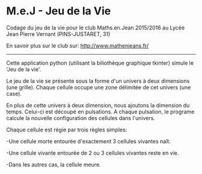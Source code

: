 # M.e.J - Jeu de la VieCodage du jeu de la vie pour le club Maths.en.Jean 2015/2016 au Lycée Jean Pierre Vernant (PINS-JUSTARET, 31)En savoir plus sur le club sur: http://www.mathenjeans.fr/-------------------Cette application python (utilisant la biliothèque graphique tkinter) simule le 'Jeu de la vie'.Le jeu de la vie se présente sous la forme d'un univers à deux dimensions (une grille). Chaque cellule occupe une zone délimitée de cet univers (une case).En plus de cette univers à deux dimension, nous ajoutons la dimension du temps. Celui-ci est découpé en pulsations. A chaque pulsation, le programe calcule la nouvelle configuration des cellules dans l'univers.Chaque cellule est régie par trois règles simples:-Une cellule morte entourée d'exactement 3 cellules vivantes naît.-Une cellule vivante entourée de 2 ou 3 cellules vivantes reste en vie.-Dans les autres cas, la cellule meure.